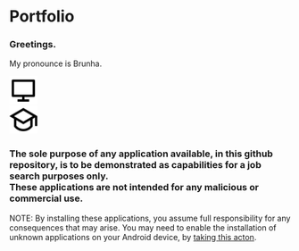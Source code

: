 # Portfolio

### Greetings. <br/>

My pronounce is Brunha. <br/>

<img src="https://raw.githubusercontent.com/Brunha/Portfolio/1d87987c4b75a08bdc85588b0e03b0c228690c70/icons/computer-line.svg" height="50" width="50" /> <br/>
<img src="https://raw.githubusercontent.com/Brunha/Portfolio/1d87987c4b75a08bdc85588b0e03b0c228690c70/icons/graduation-cap-line.svg" height="50" width="50" />

### The sole purpose of any application available, in this github repository, is to be demonstrated as capabilities for a job search purposes only. <br/> These applications are not intended for any malicious or commercial use. </br>

NOTE: By installing these applications, you assume full responsibility for any consequences that may arise. You may need to enable the installation of unknown applications on your Android device, by [taking this acton](https://developer.android.com/studio/publish#publishing-unknown). 